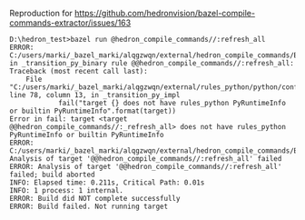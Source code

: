 Reproduction for https://github.com/hedronvision/bazel-compile-commands-extractor/issues/163

    D:\hedron_test>bazel run @hedron_compile_commands//:refresh_all
    ERROR: C:/users/marki/_bazel_marki/alqgzwqn/external/hedron_compile_commands/BUILD:7:25: in _transition_py_binary rule @@hedron_compile_commands//:refresh_all:
    Traceback (most recent call last):
        File "C:/users/marki/_bazel_marki/alqgzwqn/external/rules_python/python/config_settings/transition.bzl", line 78, column 13, in _transition_py_impl
                fail("target {} does not have rules_python PyRuntimeInfo or builtin PyRuntimeInfo".format(target))
    Error in fail: target <target @@hedron_compile_commands//:_refresh_all> does not have rules_python PyRuntimeInfo or builtin PyRuntimeInfo
    ERROR: C:/users/marki/_bazel_marki/alqgzwqn/external/hedron_compile_commands/BUILD:7:25: Analysis of target '@@hedron_compile_commands//:refresh_all' failed
    ERROR: Analysis of target '@@hedron_compile_commands//:refresh_all' failed; build aborted
    INFO: Elapsed time: 0.211s, Critical Path: 0.01s
    INFO: 1 process: 1 internal.
    ERROR: Build did NOT complete successfully
    ERROR: Build failed. Not running target
